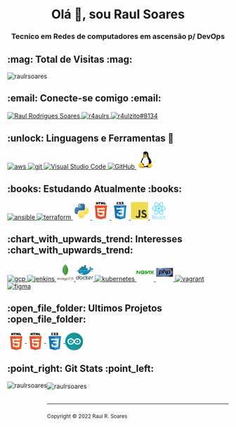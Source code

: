 <h1 align="center">Olá 👋, sou Raul Soares</h1>
<h3 align="center">Tecnico em Redes de computadores em ascensão p/ DevOps</h3>

<!-- 
<div align="left">
</div> 
 -->

<h2 align="left">:mag: Total de Visitas :mag:</h2>

![raulrsoares](https://komarev.com/ghpvc/?username=raulrsoares&label=Profile%20views&color=brightgreen&style=flat)

<!-- ![raulrsoares](https://visitor-badge.laobi.icu/badge?page_id=raulrsoares.visitor-badge&left_text=Visitas) -->

<!--!!! Conections !!!-->
<h2 align="left">:email: Conecte-se comigo :email:</h2>
<div align="left">
    <a href="https://www.linkedin.com/in/raul-rodrigues-soares-4b7975232/" target="_blank"><img align="center" src="https://www.vectorlogo.zone/logos/linkedin/linkedin-tile.svg" alt="Raul Rodrigues Soares" height="30" /> </a>
    <a href= "https://instagram.com/r4ulrs" target="_blank"><img align="center" src="https://www.vectorlogo.zone/logos/instagram/instagram-icon.svg" alt="r4aulrs" height="30" /> </a>
    <a href="https://discord.com/users/535253561551093771" target="_blank"><img align="center"src="https://www.vectorlogo.zone/logos/discordapp/discordapp-tile.svg" alt="r4ulzito#8134" height="30" /> </a>
</div>

<!--!!! Idiomas/Ferramentas que sei !!!-->
<h2 align="left">:unlock: Linguagens e Ferramentas 🧠</h2>
<div align="left">
    <a href="https://aws.amazon.com" target="_blank" rel="noreferrer"> <img src="https://www.vectorlogo.zone/logos/amazon_aws/amazon_aws-icon.svg" alt="aws" width="40" height="40"/> </a> <!--  -->
    <a href="https://git-scm.com/" target="_blank" rel="noreferrer" > <img src="https://www.vectorlogo.zone/logos/github/github-tile.svg" alt="git" width="40" height="40"/> </a> <!--  -->
    <a href="https://code.visualstudio.com/" target="_blank" rel="noreferrer" > <img src="https://www.vectorlogo.zone/logos/visualstudio_code/visualstudio_code-icon.svg" alt="Visual Studio Code" width="40" height="40"/> </a> <!--  -->
    <a href="https://github.com/" target="_blank" rel="noreferrer" > <img  src="https://www.vectorlogo.zone/logos/git-scm/git-scm-icon.svg" alt="GitHub" width="40" height="40"/> </a>  <!--  -->
    <a href="https://www.linux.org/" target="_blank" rel="noreferrer"> <img src="https://raw.githubusercontent.com/devicons/devicon/master/icons/linux/linux-original.svg" " alt="linux" width="40" height="40"/> </a> <!--  -->
</div>

<!--!!! Ferramentas que quero aprender !!!-->
<h2 align="left">:books: Estudando Atualmente :books:</h2>
<div>
    <a href="https://www.ansible.com/" target="_blank" rel="noreferrer"> <img src="https://www.vectorlogo.zone/logos/ansible/ansible-icon.svg" alt="ansible" width="40" height="40"/> </a> <!--  -->
    <a href="https://www.terraform.io/" target="_blank" rel="noreferrer"> <img src="https://www.vectorlogo.zone/logos/terraformio/terraformio-icon.svg" alt="terraform" width="40" height="40"/> </a> <!-- --> 
    <a href="https://www.python.org" target="_blank" rel="noreferrer"> <img src="https://raw.githubusercontent.com/devicons/devicon/master/icons/python/python-original.svg" alt="python" width="40" height="40"/> </a> <!--  -->
    <a href="https://www.w3.org/html/" target="_blank" rel="noreferrer"> <img src="https://raw.githubusercontent.com/devicons/devicon/master/icons/html5/html5-original-wordmark.svg" alt="html5" width="40" height="40"/> </a> <!--  -->
    <a href="https://www.w3schools.com/css/" target="_blank" rel="noreferrer"> <img src="https://raw.githubusercontent.com/devicons/devicon/master/icons/css3/css3-original-wordmark.svg" alt="css3" width="40" height="40"/> </a> <!--  -->
    <a href="https://developer.mozilla.org/en-US/docs/Web/JavaScript" target="_blank" rel="noreferrer"> <img src="https://raw.githubusercontent.com/devicons/devicon/master/icons/javascript/javascript-original.svg" alt="javascript" width="40" height="40"/> </a> <!--  -->
    <a href="https://reactjs.org/" target="_blank" rel="noreferrer"> <img src="https://raw.githubusercontent.com/devicons/devicon/master/icons/react/react-original-wordmark.svg" alt="react" width="40" height="40"/> </a><!--  -->
</div>

<!--!!! Interesses !!!-->
<h2 align="left">:chart_with_upwards_trend: Interesses :chart_with_upwards_trend:</h2>
<div>
    <a href="https://cloud.google.com" target="_blank" rel="noreferrer"> <img src="https://www.vectorlogo.zone/logos/google_cloud/google_cloud-icon.svg" alt="gcp" width="40" height="40"/> </a> <!--  -->
    <a href="https://www.jenkins.io" target="_blank" rel="noreferrer"> <img src="https://www.vectorlogo.zone/logos/jenkins/jenkins-icon.svg" alt="jenkins" width="40" height="40"/> </a> <!--  -->
    <a href="https://www.mongodb.com/" target="_blank" rel="noreferrer"> <img src="https://raw.githubusercontent.com/devicons/devicon/master/icons/mongodb/mongodb-original-wordmark.svg" alt="mongodb" width="40" height="40"/> </a> <!--  -->
    <a href="https://www.docker.com/" target="_blank" rel="noreferrer"> <img src="https://raw.githubusercontent.com/devicons/devicon/master/icons/docker/docker-original-wordmark.svg" alt="docker" width="40" height="40"/> </a> <!--  -->
    <a href="https://kubernetes.io" target="_blank" rel="noreferrer"> <img src="https://www.vectorlogo.zone/logos/kubernetes/kubernetes-icon.svg" alt="kubernetes" width="40" height="40"/> </a> <!--  -->
    <a href="https://www.nginx.com" target="_blank" rel="noreferrer"> <img src="https://raw.githubusercontent.com/devicons/devicon/master/icons/nginx/nginx-original.svg" alt="nginx" width="40" height="40"/> </a> <!--  -->
    <a href="https://www.php.net" target="_blank" rel="noreferrer"> <img src="https://raw.githubusercontent.com/devicons/devicon/master/icons/php/php-original.svg" alt="php" width="40" height="40"/> </a> <!--  -->
    <a href="https://www.vagrantup.com/" target="_blank" rel="noreferrer"> <img src="https://www.vectorlogo.zone/logos/vagrantup/vagrantup-icon.svg" alt="vagrant" width="40" height="40"/> </a> <!--  -->
    <a href="https://www.figma.com/" target="_blank" rel="noreferrer"> <img src="https://www.vectorlogo.zone/logos/figma/figma-icon.svg" alt="figma" width="40" height="40"/> </a> <!--  -->
</div>
<!--!!! Construção !!!-->
<!-- 
<h2 align="left">:construction: Projetos em construção :construction:</h2>
<div align="left">
</div> -->

<!--!!! Ultimas coisas que fiz !!!-->
<h2 align="left">:open_file_folder: Ultimos Projetos :open_file_folder:</h2>
<div align="left">
    <a href="https://github.com/raulrsoares/P1-HTML" target="_blank"> <img align="center"  src="https://raw.githubusercontent.com/devicons/devicon/master/icons/html5/html5-original-wordmark.svg" height="40" width="40" /> </a>
    <a href="https://github.com/raulrsoares/P2-HTML" target="_blank"> <img align="center"  src="https://raw.githubusercontent.com/devicons/devicon/master/icons/html5/html5-original-wordmark.svg" height="40" width="40" /> </a>
    <a href="https://github.com/raulrsoares/P3-HTML-CSS" target="_blank"> <img align="center" src="https://raw.githubusercontent.com/devicons/devicon/master/icons/css3/css3-original-wordmark.svg" height="40" width="40"/> </a>
    <a href="https://github.com/raulrsoares/robot" target="_blank"> <img align="center" src="imgs/arduino.svg" height="40" width="40"/> </a>
</div>

<!--!!! Git stats !!!!-->
<h2 align="left">:point_right: Git Stats :point_left:</h2>
<div alig="left">
    <img align="left" src="https://github-readme-stats.vercel.app/api?username=raulrsoares&show_icons=true&theme=gotham&include_all_commits=true&count_private=true" height="180em"alt="raulrsoares" />
    <img align="center" src="https://github-readme-stats.vercel.app/api/top-langs/?username=raulrsoares&layout=compact&langs_count=7&theme=gotham" alt="raulrsoares" />
</div><br>

---

<sub>Copyright © 2022 Raul R. Soares </sub>
